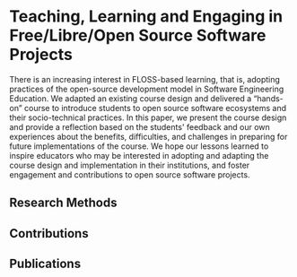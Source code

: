# Teaching, Learning and Engaging in Free/Libre/Open Source Software Projects

There is an increasing interest in FLOSS-based learning, that is, adopting practices of the open-source development model in Software Engineering Education.
We adapted an existing course design and delivered a “hands-on” course to introduce students to open source software ecosystems and their socio-technical practices.
In this paper, we present the course design and provide a reflection based on the students' feedback and our own experiences about the benefits, difficulties, and challenges in preparing for future implementations of the course.
We hope our lessons learned to inspire educators who may be interested in adopting and adapting the course design and implementation in their institutions, and foster engagement and contributions
to open source software projects.

## Research Methods

## Contributions

## Publications

